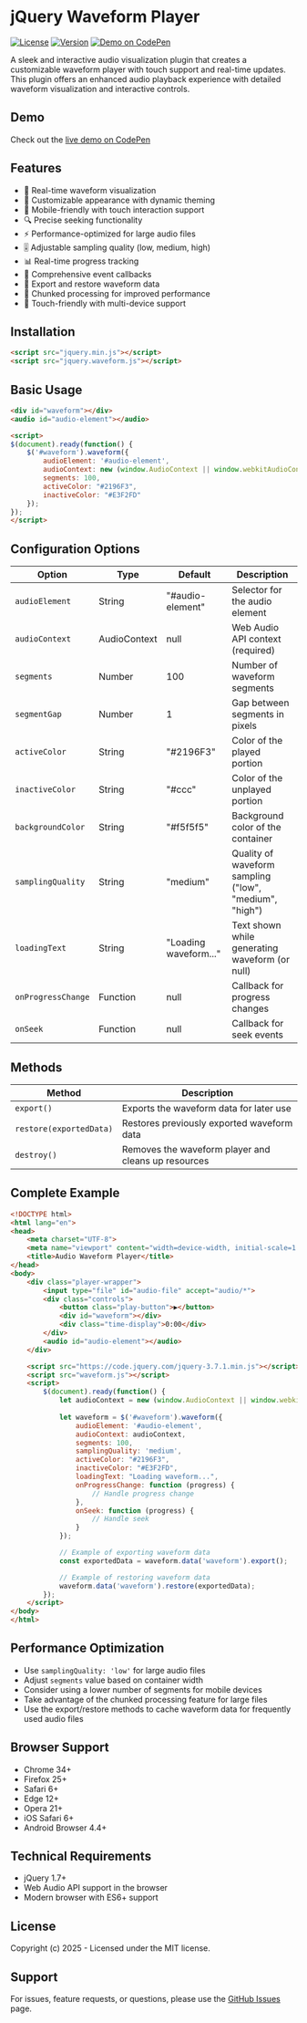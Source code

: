 # jQuery Waveform Player
[![License](https://img.shields.io/badge/License-MIT-green.svg)](LICENSE)
[![Version](https://img.shields.io/badge/Version-2.1.0-blue.svg)](https://github.com/salarizadi/waveform)
[![Demo on CodePen](https://img.shields.io/badge/Demo-CodePen-blue)](https://codepen.io/salariz/pen/PwoQpXp)

A sleek and interactive audio visualization plugin that creates a customizable waveform player with touch support and real-time updates. This plugin offers an enhanced audio playback experience with detailed waveform visualization and interactive controls.

## Demo

Check out the [live demo on CodePen](https://codepen.io/salariz/pen/PwoQpXp)

## Features

- 🎵 Real-time waveform visualization
- 🎨 Customizable appearance with dynamic theming
- 📱 Mobile-friendly with touch interaction support
- 🔍 Precise seeking functionality
- ⚡ Performance-optimized for large audio files
- 🎚️ Adjustable sampling quality (low, medium, high)
- 📊 Real-time progress tracking
- 🎯 Comprehensive event callbacks
- 💾 Export and restore waveform data
- 🔄 Chunked processing for improved performance
- 📱 Touch-friendly with multi-device support

## Installation

```html
<script src="jquery.min.js"></script>
<script src="jquery.waveform.js"></script>
```

## Basic Usage

```html
<div id="waveform"></div>
<audio id="audio-element"></audio>

<script>
$(document).ready(function() {
    $('#waveform').waveform({
        audioElement: '#audio-element',
        audioContext: new (window.AudioContext || window.webkitAudioContext)(),
        segments: 100,
        activeColor: "#2196F3",
        inactiveColor: "#E3F2FD"
    });
});
</script>
```

## Configuration Options

| Option | Type | Default | Description |
|--------|------|---------|-------------|
| `audioElement` | String | "#audio-element" | Selector for the audio element |
| `audioContext` | AudioContext | null | Web Audio API context (required) |
| `segments` | Number | 100 | Number of waveform segments |
| `segmentGap` | Number | 1 | Gap between segments in pixels |
| `activeColor` | String | "#2196F3" | Color of the played portion |
| `inactiveColor` | String | "#ccc" | Color of the unplayed portion |
| `backgroundColor` | String | "#f5f5f5" | Background color of the container |
| `samplingQuality` | String | "medium" | Quality of waveform sampling ("low", "medium", "high") |
| `loadingText` | String | "Loading waveform..." | Text shown while generating waveform (or null) |
| `onProgressChange` | Function | null | Callback for progress changes |
| `onSeek` | Function | null | Callback for seek events |

## Methods

| Method | Description |
|--------|-------------|
| `export()` | Exports the waveform data for later use |
| `restore(exportedData)` | Restores previously exported waveform data |
| `destroy()` | Removes the waveform player and cleans up resources |

## Complete Example

```html
<!DOCTYPE html>
<html lang="en">
<head>
    <meta charset="UTF-8">
    <meta name="viewport" content="width=device-width, initial-scale=1.0">
    <title>Audio Waveform Player</title>
</head>
<body>
    <div class="player-wrapper">
        <input type="file" id="audio-file" accept="audio/*">
        <div class="controls">
            <button class="play-button">▶</button>
            <div id="waveform"></div>
            <div class="time-display">0:00</div>
        </div>
        <audio id="audio-element"></audio>
    </div>

    <script src="https://code.jquery.com/jquery-3.7.1.min.js"></script>
    <script src="waveform.js"></script>
    <script>
        $(document).ready(function() {
            let audioContext = new (window.AudioContext || window.webkitAudioContext)();
            
            let waveform = $('#waveform').waveform({
                audioElement: '#audio-element',
                audioContext: audioContext,
                segments: 100,
                samplingQuality: 'medium',
                activeColor: "#2196F3",
                inactiveColor: "#E3F2FD",
                loadingText: "Loading waveform...",
                onProgressChange: function (progress) {
                    // Handle progress change
                },
                onSeek: function (progress) {
                    // Handle seek
                }
            });

            // Example of exporting waveform data
            const exportedData = waveform.data('waveform').export();

            // Example of restoring waveform data
            waveform.data('waveform').restore(exportedData);
        });
    </script>
</body>
</html>
```

## Performance Optimization

- Use `samplingQuality: 'low'` for large audio files
- Adjust `segments` value based on container width
- Consider using a lower number of segments for mobile devices
- Take advantage of the chunked processing feature for large files
- Use the export/restore methods to cache waveform data for frequently used audio files

## Browser Support

- Chrome 34+
- Firefox 25+
- Safari 6+
- Edge 12+
- Opera 21+
- iOS Safari 6+
- Android Browser 4.4+

## Technical Requirements

- jQuery 1.7+
- Web Audio API support in the browser
- Modern browser with ES6+ support

## License

Copyright (c) 2025 - Licensed under the MIT license.

## Support

For issues, feature requests, or questions, please use the [GitHub Issues](https://github.com/salarizadi/waveform/issues) page.
